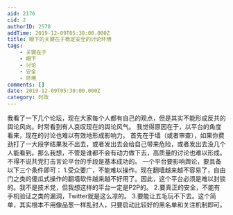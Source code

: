 ```yaml
---
aid: 2176
cid: 2
authorID: 2578
addTime: 2019-12-09T05:30:00.000Z
title: 眼下的关键在于稳定安全的讨论环境
tags:
    - 关键在于
    - 眼下
    - 讨论
    - 安全
    - 环境
comments: []
date: 2019-12-09T05:30:00.000Z
category: 时政
---
```


我看了一下几个论坛，现在大家每个人都有自己的观点，但是其实不能形成反共的舆论风向。时常看到有人哀叹现在的舆论风气。 我觉得原因在于，以平台的角度看来，现在的讨论也难以有效地形成影响力。 首先在于墙（或者审查），如果你费劲打了一大段字结果发不出去，或者发出去会给自己带来危险，或者发出去没几个人能看到。那么我想，不管是谁都不会有动力做下去，高质量的讨论也难以形成。 不得不说共党打击言论平台的手段是基本成功的。 一个平台要影响舆论，要具备以下三个条件即可： 1.受众要广，不能难以操作。现在翻墙越来越不容易了，自由门之类的傻瓜式操作的翻墙软件越来越不好用了。因此，这个平台必须是难以封锁的。我不是技术党，但我想这样的平台一定是P2P的。 2.要真正的安全，不能有手机验证之类的漏洞，Twitter就是这么凉的。 3.要能让五毛玩不下去。这个简单，其实根本不用像品葱一样乱封人，只要启动比较好的黑名单和关注机制即可。
